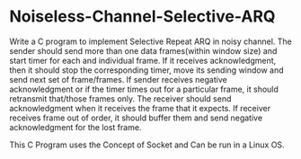 # Noiseless-Channel-Selective-ARQ
Write a C program to implement Selective Repeat ARQ in noisy channel. The sender should send more than one data frames(within window size) and start  timer for each and individual frame. If it receives acknowledgment, then it should stop the corresponding timer, move its sending window and send next set of  frame/frames. If sender receives negative acknowledgment or if the timer times out for a particular frame,  it should retransmit  that/those frames only. The receiver should send acknowledgment when it receives the frame that it expects. If receiver receives frame out of order, it should buffer them and send negative acknowledgment  for the lost frame.

This C Program uses the Concept of Socket and Can be run in a Linux OS. 
